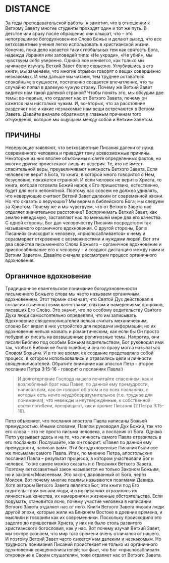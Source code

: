 # DISTANCE

За годы преподавательской работы, я заметил, что в отношении к Ветхому Завету многие студенты проходят один и тот же путь. В детстве или сразу после обращения они слышат, что – это непогрешимое богодухновенное Слово Божье и делают вывод, что все ветхозаветные учения легко использовать в христианской жизни. Конечно, пока дело касается таких глобальных тем как святость Бога, надежда Израиля или заповедей типа: «Не укради», «Не убий», мы чувствуем себя уверенно. Однако все меняется, как только мы начинаем изучать Ветхий Завет более серьезно. Углубившись в его книги, мы замечаем, что многие отрывки говорят о вещах совершенно незнакомых. И чем дальше мы читаем, тем труднее оставаться спокойным; в сущности, постепенно создается впечатление, что ты случайно попал в далекую чужую страну.
Почему же Ветхий Завет видится нам такой далекой страной? Чтобы понять это, мы обсудим две темы: во-первых, что отдаляет нас от Ветхого Завета, почему он кажется нам настолько чужим. И, во-вторых, что за расстояние разделяет нас и какие незнакомые нам вещи встречаются в Ветхом Завете.
Давайте вначале обратимся к главным причинам того отчуждения, которое мы ощущаем между собой и Ветхим Заветом.

## ПРИЧИНЫ

Неверующие заявляют, что ветхозаветные Писания далеки от нужд современного человека и приводят тому всевозможные причины. Некоторые из них вполне объяснимы в свете определенных фактов, но многие другие проистекают лишь из неверия. Те, кто не имеет спасительной веры, преувеличивают неясность Ветхого Завета. Если человек не верит в Бога, то книга, в которой много говорится о Нем, безусловно, покажется странной. И если человек не верит в Христа, то книга, которая готовила Божий народ к Его пришествию, естественно, будет для него непонятной. Поэтому нас совсем не должно удивлять, что неверующие считают Ветхий Завет далеким от современной жизни.
Но что сказать о верующих? Мы верим в библейского Бога; мы следуем за Христом. Почему же и мы чувствуем, что от Ветхого Завета нас отделяет значительное расстояние?
Воспринимать Ветхий Завет, как землю неведомую, заставляют нас по меньшей мере два его качества. С одной стороны, Бог дал человечеству Писания посредством так называемого органичного вдохновения. С другой стороны, Бог в Писаниях снисходит к человеку, «приспосабливается» к нему и соразмеряет откровение с возможностями и нуждами людей. Вот эти два свойства письменного Слова Божьего – органичное вдохновение и приспосабливание его к человеку – и создают дистанцию между нами и Ветхим Заветом.
Давайте сначала рассмотрим процесс органичного вдохновения.

## Органичное вдохновение

Традиционное евангельское понимание богодухновенности письменного Божьего слова мы часто называем органичным вдохновением. Этот термин означает, что Святой Дух действовал в согласии с личностными качествами, опытом и намерениями пророков, писавших Его Слово.
Это значит, что по особому водительству Святого Духа люди самостоятельно определяли, что им записывать. Вдохновение священнописателей нельзя считать механическим, словно Бог видел в них устройство для передачи информации; но их вдохновение нельзя назвать и романтическим, как если бы Он просто побудил их писать на возвышенные религиозные темы. Напротив, они писали Библию под особым Божьим водительством, Бог руководил ими так, чтобы в Библии не было ошибок, и она по праву могла называться Словом Божьим. И в то же время, ее создание представляло собой процесс, в котором использовались и отразились цели и личности священнописателей.
Обратите внимание как апостол Петр - второе послание Петра 3:15-16 - говорит о посланиях Павла:\

> И долготерпение Господа нашего почитайте спасением, как и возлюбленый брат наш Павел, по данной ему премудрости, написал вам, как он говорит об этом и во всех посланиях, в которых есть нечто неудобовразумительное (т.е. трудное для понимания), что невежды и неутвержденные, к собственной своей погибели, превращают, как и прочие Писания (2 Петра 3:15-16).

Петр объясняет, что послания апостола Павла написаны Божьей премудростью. Иными словами, Павлом руководил Дух Божий, так что его слова – это не просто письма человека, а послания от Бога. Однако Петр указывает здесь и на то, что личность самого Павла отразилась в его посланиях.
Послушайте, как он говорит: «Павел по данной ему премудрости, написал вам». Эти богодухновенные Писания были все же письмами самого Павла. Итак, по мнению Петра, апостольские послания Павла – результат процесса, в котором участвовали Бог и человек.
То же самое можно сказать и о Писаниях Ветхого Завета. Поэтому ветхозаветный закон называется не только Законом Божьим, но и законом Моисеевым. Это закон, дарованный от Бога, через Моисея. Вот почему многие псалмы называются псалмами Давида. Хотя автором Ветхого Завета является Бог, эти книги под Его водительством писали люди, и в их писаниях отразились их личностные качества, их намерения и жизненные обстоятельства.
Если подумать, становится ясно, почему участие человека в написании Ветхого Завета отдаляет нас от него. Книги Ветхого Завета писали люди другой эпохи, которые жили на Ближнем Востоке в древние времена, и мыслили и говорили как их современники. Поскольку происходило это задолго до пришествия Христа, у них не было столь развитого христианского богословия, как у нас. Вот почему изучая Ветхий Завет, мы вскоре сознаем, что мир того времени очень отличался от нашего. И поэтому Ветхий Завет часто кажется нам далеким и незнакомым.
Но трудность понимания Писаний проистекает не только из органичного вдохновения священнописателей; тот факт, что Бог «приспосабливал» откровение к Своим слушателям, тоже отдаляет нас от Ветхого Завета.
